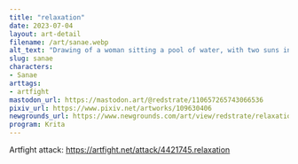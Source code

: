 ```yaml
---
title: "relaxation"
date: 2023-07-04
layout: art-detail
filename: /art/sanae.webp
alt_text: "Drawing of a woman sitting a pool of water, with two suns in the background covered by clouds. She has long, purplish hair and a long tail. She has a dark purple outfit, with lots of pink ribbons, knots decorating it.  "
slug: sanae
characters:
- Sanae
arttags:
- artfight
mastodon_url: https://mastodon.art/@redstrate/110657265743066536
pixiv_url: https://www.pixiv.net/artworks/109630406
newgrounds_url: https://www.newgrounds.com/art/view/redstrate/relaxation
program: Krita
---
```

Artfight attack: https://artfight.net/attack/4421745.relaxation
